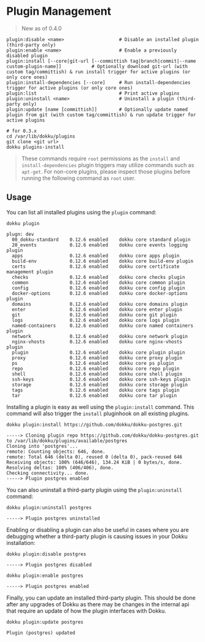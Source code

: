 # Plugin Management

> New as of 0.4.0

```
plugin:disable <name>                    # Disable an installed plugin (third-party only)
plugin:enable <name>                     # Enable a previously disabled plugin
plugin:install [--core|git-url [--committish tag|branch|commit|--name custom-plugin-name]]           # Optionally download git-url (with custom tag/committish) & run install trigger for active plugins (or only core ones)
plugin:install-dependencies [--core]     # Run install-dependencies trigger for active plugins (or only core ones)
plugin:list                              # Print active plugins
plugin:uninstall <name>                  # Uninstall a plugin (third-party only)
plugin:update [name [committish]]        # Optionally update named plugin from git (with custom tag/committish) & run update trigger for active plugins
```

```shell
# for 0.3.x
cd /var/lib/dokku/plugins
git clone <git url>
dokku plugins-install
```

> These commands require `root` permissions as the `install` and `install-dependencies` plugin triggers may utilize commands such as `apt-get`. For non-core plugins, please inspect those plugins before running the following command as `root` user.

## Usage

You can list all installed plugins using the `plugin` command:

```shell
dokku plugin
```

```
plugn: dev
  00_dokku-standard    0.12.6 enabled    dokku core standard plugin
  20_events            0.12.6 enabled    dokku core events logging plugin
  apps                 0.12.6 enabled    dokku core apps plugin
  build-env            0.12.6 enabled    dokku core build-env plugin
  certs                0.12.6 enabled    dokku core certificate management plugin
  checks               0.12.6 enabled    dokku core checks plugin
  common               0.12.6 enabled    dokku core common plugin
  config               0.12.6 enabled    dokku core config plugin
  docker-options       0.12.6 enabled    dokku core docker-options plugin
  domains              0.12.6 enabled    dokku core domains plugin
  enter                0.12.6 enabled    dokku core enter plugin
  git                  0.12.6 enabled    dokku core git plugin
  logs                 0.12.6 enabled    dokku core logs plugin
  named-containers     0.12.6 enabled    dokku core named containers plugin
  network              0.12.6 enabled    dokku core network plugin
  nginx-vhosts         0.12.6 enabled    dokku core nginx-vhosts plugin
  plugin               0.12.6 enabled    dokku core plugin plugin
  proxy                0.12.6 enabled    dokku core proxy plugin
  ps                   0.12.6 enabled    dokku core ps plugin
  repo                 0.12.6 enabled    dokku core repo plugin
  shell                0.12.6 enabled    dokku core shell plugin
  ssh-keys             0.12.6 enabled    dokku core ssh-keys plugin
  storage              0.12.6 enabled    dokku core storage plugin
  tags                 0.12.6 enabled    dokku core tags plugin
  tar                  0.12.6 enabled    dokku core tar plugin
```

Installing a plugin is easy as well using the `plugin:install` command. This command will also trigger the `install` pluginhook on all existing plugins.

```shell
dokku plugin:install https://github.com/dokku/dokku-postgres.git
```

```
-----> Cloning plugin repo https://github.com/dokku/dokku-postgres.git to /var/lib/dokku/plugins/available/postgres
Cloning into 'postgres'...
remote: Counting objects: 646, done.
remote: Total 646 (delta 0), reused 0 (delta 0), pack-reused 646
Receiving objects: 100% (646/646), 134.24 KiB | 0 bytes/s, done.
Resolving deltas: 100% (406/406), done.
Checking connectivity... done.
-----> Plugin postgres enabled
```

You can also uninstall a third-party plugin using the `plugin:uninstall` command:

```shell
dokku plugin:uninstall postgres
```

```
-----> Plugin postgres uninstalled
```

Enabling or disabling a plugin can also be useful in cases where you are debugging whether a third-party plugin is causing issues in your Dokku installation:

```shell
dokku plugin:disable postgres
```

```
-----> Plugin postgres disabled
```

```shell
dokku plugin:enable postgres
```

```
-----> Plugin postgres enabled
```

Finally, you can update an installed third-party plugin. This should be done after any upgrades of Dokku as there may be changes in the internal api that require an update of how the plugin interfaces with Dokku.

```shell
dokku plugin:update postgres
```

```
Plugin (postgres) updated
```
